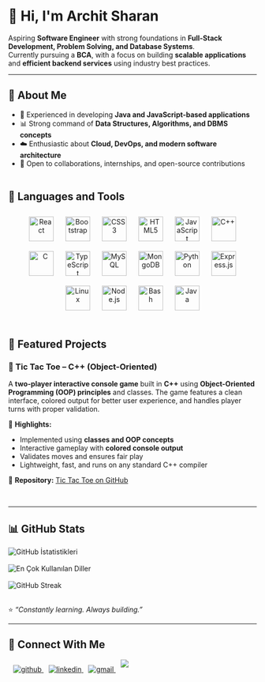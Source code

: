 # 👋 Hi, I'm Archit Sharan   

Aspiring **Software Engineer** with strong foundations in **Full-Stack Development, Problem Solving, and Database Systems**.  
Currently pursuing a **BCA**, with a focus on building **scalable applications** and **efficient backend services** using industry best practices.  

---

## 🚀 About Me

- 💼 Experienced in developing **Java and JavaScript-based applications**  
- 📊 Strong command of **Data Structures, Algorithms, and DBMS concepts**  
- ☁️ Enthusiastic about **Cloud, DevOps, and modern software architecture**  
- 🤝 Open to collaborations, internships, and open-source contributions<br></br>  


## 🔧 Languages and Tools

<div align="center">  
<a href="https://reactjs.org/" target="_blank"><img style="margin: 10px" src="https://profilinator.rishav.dev/skills-assets/react-original-wordmark.svg" alt="React" height="50" /></a>  
<a href="https://getbootstrap.com/docs/3.4/javascript/" target="_blank"><img style="margin: 10px" src="https://profilinator.rishav.dev/skills-assets/bootstrap-plain.svg" alt="Bootstrap" height="50" /></a>  
<a href="https://www.w3schools.com/css/" target="_blank"><img style="margin: 10px" src="https://profilinator.rishav.dev/skills-assets/css3-original-wordmark.svg" alt="CSS3" height="50" /></a>  
<a href="https://en.wikipedia.org/wiki/HTML5" target="_blank"><img style="margin: 10px" src="https://profilinator.rishav.dev/skills-assets/html5-original-wordmark.svg" alt="HTML5" height="50" /></a>  
<a href="https://www.javascript.com/" target="_blank"><img style="margin: 10px" src="https://profilinator.rishav.dev/skills-assets/javascript-original.svg" alt="JavaScript" height="50" /></a>  
<a href="https://www.cplusplus.com/" target="_blank"><img style="margin: 10px" src="https://profilinator.rishav.dev/skills-assets/cplusplus-original.svg" alt="C++" height="50" /></a>  
<a href="https://www.cprogramming.com/" target="_blank"><img style="margin: 10px" src="https://profilinator.rishav.dev/skills-assets/c-original.svg" alt="C" height="50" /></a>  
<a href="https://www.typescriptlang.org/" target="_blank"><img style="margin: 10px" src="https://profilinator.rishav.dev/skills-assets/typescript-original.svg" alt="TypeScript" height="50" /></a>  
<a href="https://www.mysql.com/" target="_blank"><img style="margin: 10px" src="https://profilinator.rishav.dev/skills-assets/mysql-original-wordmark.svg" alt="MySQL" height="50" /></a>  
<a href="https://www.mongodb.com/" target="_blank"><img style="margin: 10px" src="https://profilinator.rishav.dev/skills-assets/mongodb-original-wordmark.svg" alt="MongoDB" height="50" /></a>  
<a href="https://www.python.org/" target="_blank"><img style="margin: 10px" src="https://profilinator.rishav.dev/skills-assets/python-original.svg" alt="Python" height="50" /></a>  
<a href="https://expressjs.com/" target="_blank"><img style="margin: 10px" src="https://profilinator.rishav.dev/skills-assets/express-original-wordmark.svg" alt="Express.js" height="50" /></a>  
<a href="https://www.linux.org/" target="_blank"><img style="margin: 10px" src="https://profilinator.rishav.dev/skills-assets/linux-original.svg" alt="Linux" height="50" /></a>  
<a href="https://nodejs.org/" target="_blank"><img style="margin: 10px" src="https://profilinator.rishav.dev/skills-assets/nodejs-original-wordmark.svg" alt="Node.js" height="50" /></a>  
<a href="https://www.gnu.org/software/bash/" target="_blank"><img style="margin: 10px" src="https://profilinator.rishav.dev/skills-assets/gnu_bash-icon.svg" alt="Bash" height="50" /></a>  
<a href="https://www.java.com/" target="_blank"><img style="margin: 10px" src="https://profilinator.rishav.dev/skills-assets/java-original-wordmark.svg" alt="Java" height="50" /></a>  
</div><br>

## 📌 Featured Projects  

### 🔹 Tic Tac Toe – C++ (Object-Oriented)  
A **two-player interactive console game** built in **C++** using **Object-Oriented Programming (OOP) principles** and classes. The game features a clean interface, colored output for better user experience, and handles player turns with proper validation.  

🔑 **Highlights:**  
- Implemented using **classes and OOP concepts**  
- Interactive gameplay with **colored console output**  
- Validates moves and ensures fair play  
- Lightweight, fast, and runs on any standard C++ compiler  

📂 **Repository:** [Tic Tac Toe on GitHub](https://github.com/architsharan/tic-tac-toe)

<br>

---

## 📊 GitHub Stats

<img src="https://github-readme-stats.vercel.app/api?username=architsharan&show_icons=true&count_private=true&theme=default" alt="GitHub İstatistikleri" />
<br> <br>
<img src="https://github-readme-stats.vercel.app/api/top-langs/?username=architsharan&layout=compact&theme=default" alt="En Çok Kullanılan Diller" />
<br></br>
<img src="https://github-readme-streak-stats.herokuapp.com/?user=architsharan&theme=default" alt="GitHub Streak" />
<br></br>

⭐️ *“Constantly learning. Always building.”* 

---

## 🔗 Connect With Me  

<a href="https://github.com/architsharan" target="_blank">
<img src=https://img.shields.io/badge/github-%2324292e.svg?&style=for-the-badge&logo=github&logoColor=white alt=github style="margin-bottom: 5px; margin-left: 10px;" />
</a>
<a href="https://linkedin.com/in/archit-sharan-3a4062361" target="_blank">
<img src=https://img.shields.io/badge/linkedin-%231E77B5.svg?&style=for-the-badge&logo=linkedin&logoColor=white alt=linkedin style="margin-bottom: 5px;margin-left: 10px;" />
<a href="mailto:architsharan18@gmail.com" target="_blank">
<img src="https://img.shields.io/badge/gmail-%2300acee.svg?color=EA4335&amp;style=for-the-badge&amp;logo=gmail&amp;logoColor=white" alt="gmail" style="margin-bottom: 5px; margin-left: 10px;">
<img src=https://komarev.com/ghpvc/?username=architsharan&&style=flat-square style="margin-bottom: 9px; margin-left: 10px;">
</a>
<br/>
